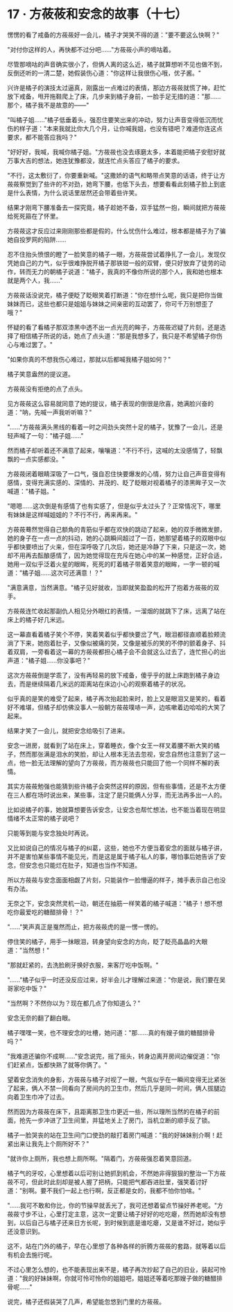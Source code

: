 <link rel="stylesheet" href="../../styles/text.css" />
<h1>17 · 方莜莜和安念的故事（十七）</h1>

愣愣的看了戒备的方莜莜好一会儿，橘子才哭笑不得的道："要不要这么快啊？"

"对付你这样的人，再快都不过分吧……"方莜莜小声的嘀咕着。

尽管那嘀咕的声音确实很小了，但俩人离的这么近，橘子就算想听不见也做不到，反倒还听的一清二楚，她假装伤心道："你这样让我很伤心哦，优子酱。"

兴许是橘子的演技太过逼真，刚露出一点难过的表情，那边方莜莜就慌了神，赶忙放下戒备，甩开拖鞋爬上了床，几步来到橘子身前，一脸手足无措的道："那……那个，橘子我不是故意的——"

"叫橘子姐……"橘子低垂着头，强忍住要笑出来的冲动，努力让声音变得低沉而忧伤的样子道："本来我就比你大几个月，让你喊我姐，也没有错吧？难道你连这点要求，都不能答应我吗？"

"好好好，我喊，我喊你橘子姐。"方莜莜也没去琢磨太多，本着能把橘子安慰好就万事大吉的想法，她连犹豫都没，就连忙点头答应了橘子的要求。

"不行，这太敷衍了，你要重新喊。"这撒娇的语气和略带点笑意的话语，终于让方莜莜察觉到了些许的不对劲，她弯下腰，也低下头去，想要看看此刻橘子脸上到底是什么表情，为什么说话里居然还会带着些许笑。

结果才刚弯下腰准备去一探究竟，橘子趁她不备，双手猛然一抱，瞬间就把方莜莜给死死箍在了怀里。

方莜莜这才反应过来刚刚那些都是假的，什么忧伤什么难过，根本都是橘子为了骗她自投罗网的陷阱……

忍不住抬头愤恨的瞪了一脸笑意的橘子一眼，方莜莜尝试着挣扎了一会儿，发现仅凭她自己的力气，似乎很难挣脱开橘子那铁钳一般的双臂，便只好放弃了徒劳的动作，转而无力的朝橘子说道："橘子，我真的不像你所说的那个人，我和她也根本就是两个人，我……"

方莜莜话没说完，橘子便眨了眨眼笑着打断道："你在想什么呢，我只是把你当做妹妹而已，这些也都只是姐姐与妹妹之间亲密的互动罢了，你可千万别想歪了哦？"

怀疑的看了看橘子那双漆黑中透不出一点光亮的眸子，方莜莜迟疑了片刻，还是选择了相信橘子所说的话，她点了点头道："那是我想多了，我只是不希望橘子你伤心与难过罢了。"

"如果你真的不想我伤心难过，那就以后都喊我橘子姐如何？"

橘子笑意盎然的提议道。

方莜莜没有拒绝的点了点头。

见方莜莜这么容易就同意了她的提议，橘子表现的倒很是欣喜，她满脸兴奋的道："呐，先喊一声我听听嘛？"

"……"方莜莜满头黑线的看着一时之间劲头突然十足的橘子，犹豫了一会儿，还是轻声喊了一句："橘子姐……"

然而橘子却听着还不满意了起来，嚷嚷道："不行不行，这喊的太没感情了，轻飘飘的一点实感都没。"

方莜莜闭着眼睛深吸了一口气，强自忍住快要爆发的心情，努力让自己声音变得有感情，变得充满实感的、深情的、并茂的、眨了眨眼对视着橘子的漆黑眸子又一次喊道："橘子姐。"

"嗯嗯……这次倒是有感情了也有实感了，但是似乎太过头了？正常情况下，哪里有妹妹是这样喊姐姐的？不行不行，再来再来。"

方莜莜蓦然觉得自己额角的青筋似乎都在欢快的跳动了起来，她的双手微微发颤，她的身子在一点一点的抖动，她的心跳瞬间超过了一百，她那望着橘子的双眼中似乎都快要喷出了火来，但在深呼吸了几次后，她还是冷静了下来，只是这一次，她却不用再去酝酿感情了，因为她觉得现在充斥在她心中的某一种感觉，正好合适，她用一双似乎泛着火星的眼眸，死死的盯着橘子带着笑意的眼眸，一字一顿的喊道："橘子姐……这次可还满意！？"

"满意满意，当然满意。"橘子见好就收，当即就笑盈盈的松开了抱着方莜莜的双手。

方莜莜连忙收起那副仇人相见分外眼红的表情，一溜烟的就跳下了床，远离了站在床上的橘子好几米远。

这一幕直看着橘子笑个不停，笑着笑着似乎都快要岔了气，眼泪都径直顺着脸颊流淌了下来，她抱着肚子，又像似被痛的哭，又像是被乐的笑的不停的颤着身子、抖着双肩，一旁看着这一幕的方莜莜都担心橘子会不会就这么过去了，连忙担心的出声道："橘子姐……你没事吧？"

这次方莜莜倒是学乖了，没有再轻易的放下戒备，傻乎乎的就上床跑到橘子身边去，而是继续隔着几米远的距离站在床边小心的观察着橘子的状况。

似乎真的是笑的难受了起来，橘子再次抬起脸来时，脸上又是眼泪又是笑的，看着好不难堪，但橘子却仿佛没事人一般朝方莜莜噗哧一声，边咳嗽着边哈哈的大笑了起来。

结果才笑了一会儿，就把安念给吸引了进来。

安念一进房，就看到了站在床上，穿着睡衣，像个女王一样叉着腰不断大笑的橘子，然而那张满是泪水的笑脸，却让人根本无法去忽视，安念自然也注意到了这一点，他一脸无法理解的望向了方莜莜，而方莜莜也只能回了他一个同样不解的表情。

其实方莜莜勉强也能猜到些许橘子会突然这样的原因，但有些事情，还是不太方便在三人都在场时说出来，某些事，注定了是只能俩人分享，而无法再多出一人的。

比如说橘子的事，她就算想要告诉安念，让安念也帮忙想法，也不能当着现在明显情绪不太正常的橘子说吧？

只能等到能与安念独处时再说。

又比如说自己的情况与橘子的纠葛，这些，她也不方便当着安念的面就与橘子讲，并不是害怕某些事情不能见光，而是这是属于橘子私人的事，哪怕事后她告诉了安念，但安念也只能烂在肚子，知道也当作不知道。

所以方莜莜与安念面面相觑了片刻，只能装作一脸懵逼的样子，摊手表示自己也没有办法。

无奈之下，安念突然灵机一动，朝还在抽筋一样笑着的橘子喊道："橘子！想不想吃你最爱吃的糖醋排骨！？"

"……"笑声真正是戛然而止，把方莜莜虎的是一愣一愣的。

停住笑的橘子，用手一抹眼泪，转身望向安念的方向，眨了眨亮晶晶的大眼道："当然想！"

"那就赶紧的，去洗脸刷牙换好衣服，来客厅吃中饭啊。"

"……"橘子似乎一时还没反应过来，好半会儿才理解过来道："你是说，我们要在吴哥家吃中饭？"

"当然啊？不然你以为？现在都几点了你知道么？"

安念无奈的翻了翻白眼。

橘子嘿嘿一笑，也不理安念的吐槽，她问道："那……真的有嫂子做的糖醋排骨吗？"

"我难道还骗你不成啊……"安念说完，摇了摇头，转身边离开房间边催促道："你们赶紧点，饭都快熟了就等你俩了。"

望着安念消失的身影，方莜莜与橘子对视了一眼，气氛似乎在一瞬间变得无比紧张了起来，俩人不禁一同看向了房间内的卫生巾，然后几乎是同一时间，俩人拔腿边向着卫生巾冲了过去。

然而因为方莜莜在床下，且距离那卫生巾更近一些，所以理所当然的在橘子的前面，抢先一步冲进了卫生间里，并猛地关上了房门，当机立断的顺手反了锁。

橘子一脸哭丧的站在卫生间门口使劲的敲打着房门喊道："我的好妹妹别介啊！赶紧出来让我先上个厕所好不？"

"就许你上厕所，我也想上厕所啊。"隔着门，方莜莜强忍着笑意回道。

橘子气的牙咬，心里想着以后可别让她抓到机会，不然她非得狠狠的整治一下方莜莜不可，但此时此刻却是被人握了把柄，只能把气都吞进肚里，强笑着讨好道："别啊。要不我们一起上也行啊，反正都是女的，我都不怕你怕啥。"

"……我可不敢和你比，你的节操早就丢光了，我可还想着留点节操好养老呢。"方莜莜寸步不让，心里打定主意，这次一定要让橘子好好的吃吃瘪，然而她却没有想到，以后自己与橘子还来日方长呢，到时候到底是谁吃瘪，又是谁不好过，她似乎还没意识到。

这不，站在门外的橘子，早在心里想了各种各样的折腾方莜莜的套路，就等着以后有机会去施行呢。

不过心里怎么想的，也不能表现出来不是，橘子再次抄起了自己的旧业，装起可怜道："我的好妹妹啊，你就可怜可怜你的姐姐吧，姐姐还等着吃那嫂子做的糖醋排骨呢……"

说完，橘子还假装哭了几声，希望能忽悠到门里的方莜莜。
